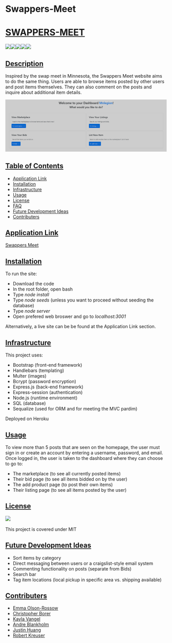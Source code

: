 # Swappers-Meet

# <ins>SWAPPERS-MEET</ins>
![](https://img.shields.io/badge/JavaScript-323330?style=for-the-badge&logo=javascript&logoColor=F7DF1E)![](https://img.shields.io/badge/Node.js-43853D?style=for-the-badge&logo=node.js&logoColor=white)![](https://img.shields.io/badge/Express.js-404D59?style=for-the-badge)![](https://img.shields.io/badge/MySQL-00000F?style=for-the-badge&logo=mysql&logoColor=white)![](https://img.shields.io/badge/-Sequelize-d3d3d3?style=for-the-badge&logo=sequelize&logoColor=52B0E7)
## <ins>Description</ins>
Inspired by the swap meet in Minnesota, the Swappers Meet website aims to do the same thing. Users are able to browse items posted by other users and post items themselves. They can also comment on the posts and inquire about additional item details.  

![Screenshot of Swappers Meet Dashboard](./src/Screenshot%202022-06-18%20194919.png)

## <ins>Table of Contents</ins>
- [Application Link](#application-link)
- [Installation](#installation)
- [Infrastructure](#infrastructure)
- [Usage](#usage)
- [License](#license)
- [FAQ](#faq)
- [Future Development Ideas](#future-development-ideas)
- [Contributers](#contributers)

## <ins>Application Link</ins> 
[Swappers Meet](https://swappers-meet.herokuapp.com/)

## <ins>Installation</ins>  
 To run the site:  
 - Download the code  
 - In the root folder, open bash  
 - Type *node install*  
 - Type *node seeds* (unless you want to proceed without seeding the database)  
 - Type *node server*  
 - Open prefered web broswer and go to *localhost:3001*  
  
 Alternatively, a live site can be be found at the Application Link section.


 
## <ins>Infrastructure</ins>  
This project uses:  
- Bootstrap (front-end framework)  
- Handlebars (templating)
- Multer (images)  
- Bcrypt (password encryption)
- Express.js (back-end framework)
- Express-session (authentication)
- Node.js (runtime environment)
- SQL (database)
- Sequalize (used for ORM and for meeting the MVC pardim)

Deployed on Heroku

## <ins>Usage</ins>

 To view more than 5 posts that are seen on the homepage, the user must sign in or create an account by entering a username, password, and email.  
 Once logged in, the user is taken to the dashboard where they can choose to go to:  
 - The marketplace (to see all currently posted items)  
 - Their bid page (to see all items bidded on by the user)  
 - The add product page (to post their own items)  
 - Their listing page (to see all items posted by the user)  
 


## <ins>License</ins>
![](https://img.shields.io/badge/License-MIT%20-blue?style=flat-square)

This project is covered under MIT


## <ins>Future Development Ideas</ins>
- Sort items by category  
- Direct messaging between users or a craigslist-style email system  
- Commenting functionality on posts (separate from Bids)  
- Search bar  
- Tag item locations (local pickup in specific area vs. shipping available)  


## <ins>Contributers</ins>
- [Emma Olson-Rossow](https://github.com/emmazart)
- [Christopher Borer](https://github.com/cspower5)
- [Kayla Vangel](https://github.com/KaylaVangel)
- [Andre Blankholm](https://github.com/AndreBlankholm)
- [Justin Huang](https://github.com/justincode98)
- [Robert Kreuser](https://github.com/MNlegion)


